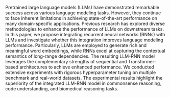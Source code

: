 Pretrained large language models (LLMs) have demonstrated remarkable success across various language modeling tasks. However, they continue to face inherent limitations in achieving state-of-the-art performance on many domain-specific applications. Previous research has explored diverse methodologies to enhance the performance of LLMs on downstream tasks. In this paper, we propose integrating recurrent neural networks (RNNs) with LLMs and investigate whether this integration improves language modeling performance. Particularly, LLMs are employed to generate rich and meaningful word embeddings, while RNNs excel at capturing the contextual semantics of long-range dependencies. The resulting LLM-RNN model leverages the complementary strengths of sequential and Transformer-based architectures to achieve enhanced performance. We conducted extensive experiments with rigorous hyperparameter tuning on multiple benchmark and real-world datasets. The experimental results highlight the superiority of the integrated LLM-RNN model in commonsense reasoning, code understanding, and biomedical reasoning tasks.
